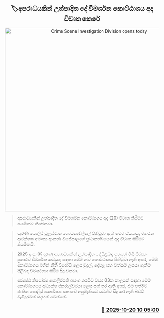 <p align='center'><b><h2 align='center' title='Crime Scene Investigation Division opens today'>🏷අපරාධයකින් උත්පාදිත දේ විමර්ශන කොට්ඨාශය අද විවෘත කෙරේ</h2></b></p>
<p align='center'><img src='https://helakuru.sgp1.cdn.digitaloceanspaces.com/esana/images/lib/srilanka-police[1].jpg' width='600' alt='Crime Scene Investigation Division opens today'></p>

> අපරාධයකින් උත්පාදිත දේ විමර්ශන කොට්ඨාශය අද (20) විවෘත කිරීමට නියමිතව තිබෙනවා.

> පැරණි පොලිස් මූලස්ථාන ගොඩනැගිල්ලේ පිහිටුවා ඇති මෙම ඒකකය, මහජන ආරක්ෂක අමාත්‍ය ආනන්ද විජේපාලගේ ප්‍රධානත්වයෙන් අද විවෘත කිරීමට නියමිතයි.

> 2025 අංක 05 දරණ අපරාධයකින් උත්පාදිත දේ පිළිබඳ පනතේ විධි විධාන ප්‍රකාරව විමර්ශන කටයුතු සඳහා මෙම නව කොට්ඨාශය පිහිටුවා ඇති අතර, මෙම කොට්ඨාශය මගින් නීති විරෝධී ලෙස මුදල්, දේපළ සහ වත්කම් උපයා ගැනීම පිළිබඳ විමර්ශනය කිරීම සිදු වනවා.

> ජ්‍යෙෂ්ඨ නියෝජ්‍ය පොලිස්පති අසංග කරවිට වසර 03ක කාලයක් සඳහා මෙම කොට්ඨාශයේ අධ්‍යක්ෂ ජනරාල්වරයා ලෙස පත් කර ඇති අතර, එම පත්වීම ජාතික පොලිස් කොමිෂන් සභාවේ අනුමැතියට යටත්ව සිදු කර ඇති බවයි වැඩිදුරටත් සඳහන් වෙන්නේ.



<h3 align='right'><a href='https://www.helakuru.lk/esana/p/114595/'>📅 2025-10-20 10:05:00</a></h3>
